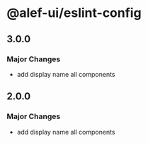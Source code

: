 # @alef-ui/eslint-config

## 3.0.0

### Major Changes

- add display name all components

## 2.0.0

### Major Changes

- add display name all components

